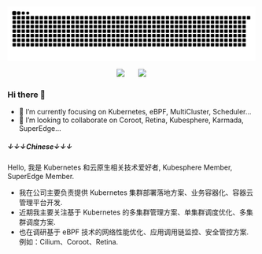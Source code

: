 <!--## Hi there 👋-->
![暗色](https://raw.githubusercontent.com/wenhuwang/wenhuwang/output/github-contribution-grid-snake-dark.svg)
<div align="center">
<span>&emsp;&emsp;</span>
<img height="170px" src="https://github-readme-stats.vercel.app/api?username=wenhuwang&theme=tokyonight" /><span>&emsp;&emsp;</span><img height="170px" src="https://github-readme-stats.vercel.app/api/top-langs/?username=wenhuwang&layout=compact&langs_count=8&hide=css,javascript,html&theme=github_dark" />
<span>&emsp;&emsp;</span>
</div>


### Hi there 👋

- 🌱 I’m currently focusing on Kubernetes, eBPF, MultiCluster, Scheduler...
- 👯 I’m looking to collaborate on Coroot, Retina, Kubesphere, Karmada, SuperEdge...

##### ↓↓↓Chinese↓↓↓
Hello, 我是 Kubernetes 和云原生相关技术爱好者, Kubesphere Member, SuperEdge Member.
- 我在公司主要负责提供 Kubernetes 集群部署落地方案、业务容器化、容器云管理平台开发.
- 近期我主要关注基于 Kubernetes 的多集群管理方案、单集群调度优化、多集群调度方案.
- 也在调研基于 eBPF 技术的网络性能优化、应用调用链监控、安全管控方案. 例如：Cilium、Coroot、Retina.

<!--
**wenhuwang/wenhuwang** is a ✨ _special_ ✨ repository because its `README.md` (this file) appears on your GitHub profile.

Here are some ideas to get you started:

- 🔭 I’m currently working on ...
- 🤔 I’m looking for help with ...
- 💬 Ask me about ...
- 📫 How to reach me: ...
- 😄 Pronouns: ...
- ⚡ Fun fact: ...
-->
